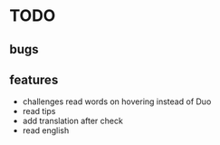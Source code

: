 # TODO

## bugs

## features

- challenges read words on hovering instead of Duo
- read tips
- add translation after check
- read english
